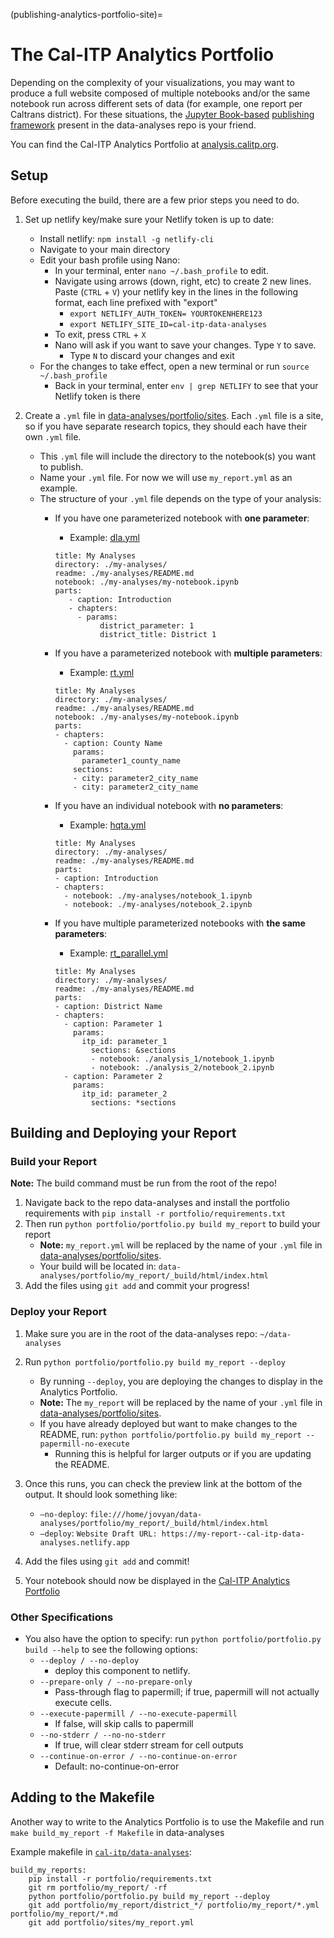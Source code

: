(publishing-analytics-portfolio-site)=

# The Cal-ITP Analytics Portfolio

Depending on the complexity of your visualizations, you may want to produce
a full website composed of multiple notebooks and/or the same notebook run
across different sets of data (for example, one report per Caltrans district).
For these situations, the [Jupyter Book-based](https://jupyterbook.org/en/stable/intro.html)
[publishing framework](https://github.com/cal-itp/data-analyses/tree/main/portfolio)
present in the data-analyses repo is your friend.

You can find the Cal-ITP Analytics Portfolio at [analysis.calitp.org](https://analysis.calitp.org).

## Setup

Before executing the build, there are a few prior steps you need to do.

1. Set up netlify key/make sure your Netlify token is up to date:

   - Install netlify: `npm install -g netlify-cli`
   - Navigate to your main directory
   - Edit your bash profile using Nano:
     - In your terminal, enter `nano ~/.bash_profile` to edit.
     - Navigate using arrows (down, right, etc) to create 2 new lines. Paste (`CTRL` + `V`) your netlify key in the lines in the following format, each line prefixed with "export"
       - `export NETLIFY_AUTH_TOKEN= YOURTOKENHERE123`
       - `export NETLIFY_SITE_ID=cal-itp-data-analyses`
     - To exit, press `CTRL` + `X`
     - Nano will ask if you want to save your changes. Type `Y` to save.
       - Type `N` to discard your changes and exit
   - For the changes to take effect, open a new terminal or run `source ~/.bash_profile`
     - Back in your terminal, enter `env | grep NETLIFY` to see that your Netlify token is there

2. Create a `.yml` file in [data-analyses/portfolio/sites](https://github.com/cal-itp/data-analyses/tree/main/portfolio/sites). Each `.yml` file is a site, so if you have separate research topics, they should each have their own `.yml` file.

   - This `.yml` file will include the directory to the notebook(s) you want to publish.
   - Name your `.yml` file. For now we will use `my_report.yml` as an example.
   - The structure of your `.yml` file depends on the type of your analysis:
     - If you have one parameterized notebook with **one parameter**:

       - Example: [dla.yml](https://github.com/cal-itp/data-analyses/blob/main/portfolio/sites/dla.yml)

       ```
       title: My Analyses
       directory: ./my-analyses/
       readme: ./my-analyses/README.md
       notebook: ./my-analyses/my-notebook.ipynb
       parts:
          - caption: Introduction
          - chapters:
            - params:
                 district_parameter: 1
                 district_title: District 1
       ```

     - If you have a parameterized notebook with **multiple parameters**:

       - Example: [rt.yml](https://github.com/cal-itp/data-analyses/blob/main/portfolio/sites/rt.yml)

       ```
       title: My Analyses
       directory: ./my-analyses/
       readme: ./my-analyses/README.md
       notebook: ./my-analyses/my-notebook.ipynb
       parts:
       - chapters:
         - caption: County Name
           params:
             parameter1_county_name
           sections:
           - city: parameter2_city_name
           - city: parameter2_city_name
       ```

     - If you have an individual notebook with **no parameters**:

       - Example: [hqta.yml](https://github.com/cal-itp/data-analyses/blob/main/portfolio/sites/hqta.yml)

       ```
       title: My Analyses
       directory: ./my-analyses/
       readme: ./my-analyses/README.md
       parts:
       - caption: Introduction
       - chapters:
         - notebook: ./my-analyses/notebook_1.ipynb
         - notebook: ./my-analyses/notebook_2.ipynb
       ```

     - If you have multiple parameterized notebooks with **the same parameters**:

       - Example: [rt_parallel.yml](https://github.com/cal-itp/data-analyses/blob/main/portfolio/rt_parallel.yml)

       ```
       title: My Analyses
       directory: ./my-analyses/
       readme: ./my-analyses/README.md
       parts:
       - caption: District Name
       - chapters:
         - caption: Parameter 1
           params:
             itp_id: parameter_1
               sections: &sections
               - notebook: ./analysis_1/notebook_1.ipynb
               - notebook: ./analysis_2/notebook_2.ipynb
         - caption: Parameter 2
           params:
             itp_id: parameter_2
               sections: *sections
       ```

## Building and Deploying your Report

### Build your Report

**Note:** The build command must be run from the root of the repo!

1. Navigate back to the repo data-analyses and install the portfolio requirements with
   `pip install -r portfolio/requirements.txt`
2. Then run `python portfolio/portfolio.py build my_report` to build your report
   - **Note:** `my_report.yml` will be replaced by the name of your `.yml` file in [data-analyses/portfolio/sites](https://github.com/cal-itp/data-analyses/tree/main/portfolio/sites).
   - Your build will be located in: `data-analyses/portfolio/my_report/_build/html/index.html`
3. Add the files using `git add` and commit your progress!

### Deploy your Report

1. Make sure you are in the root of the data-analyses repo: `~/data-analyses`

2. Run `python portfolio/portfolio.py build my_report --deploy`

   - By running `--deploy`, you are deploying the changes to display in the Analytics Portfolio.
   - **Note:** The `my_report` will be replaced by the name of your `.yml` file in [data-analyses/portfolio/sites](https://github.com/cal-itp/data-analyses/tree/main/portfolio/sites).
   - If you have already deployed but want to make changes to the README, run: `python portfolio/portfolio.py build my_report --papermill-no-execute`
     - Running this is helpful for larger outputs or if you are updating the README.

3. Once this runs, you can check the preview link at the bottom of the output. It should look something like:

   - `–no-deploy`: `file:///home/jovyan/data-analyses/portfolio/my_report/_build/html/index.html`
   - `–deploy`: `Website Draft URL: https://my-report--cal-itp-data-analyses.netlify.app`

4. Add the files using `git add` and commit!

5. Your notebook should now be displayed in the [Cal-ITP Analytics Portfolio](https://analysis.calitp.org/)

### Other Specifications

- You also have the option to specify: run `python portfolio/portfolio.py build --help` to see the following options:
  - `--deploy / --no-deploy`
    - deploy this component to netlify.
  - `--prepare-only / --no-prepare-only`
    - Pass-through flag to papermill; if true, papermill will not actually execute cells.
  - `--execute-papermill / --no-execute-papermill`
    - If false, will skip calls to papermill
  - `--no-stderr / --no-no-stderr`
    - If true, will clear stderr stream for cell outputs
  - `--continue-on-error / --no-continue-on-error`
    - Default: no-continue-on-error

## Adding to the Makefile

Another way to write to the Analytics Portfolio is to use the Makefile and run
`make build_my_report -f Makefile` in data-analyses

Example makefile in [`cal-itp/data-analyses`](https://github.com/cal-itp/data-analyses/blob/main/Makefile):

```
build_my_reports:
    pip install -r portfolio/requirements.txt
    git rm portfolio/my_report/ -rf
    python portfolio/portfolio.py build my_report --deploy
    git add portfolio/my_report/district_*/ portfolio/my_report/*.yml portfolio/my_report/*.md
    git add portfolio/sites/my_report.yml
```
